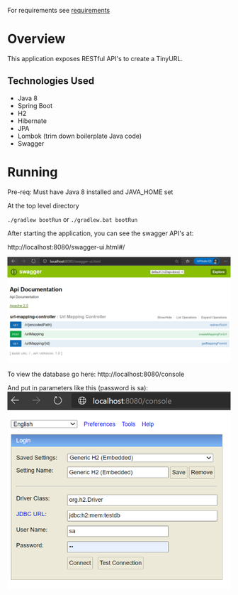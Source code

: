 For requirements see [requirements](requirements.md)

# Overview
This application exposes RESTful API's to create a TinyURL. 

## Technologies Used
- Java 8
- Spring Boot
- H2
- Hibernate
- JPA
- Lombok (trim down boilerplate Java code)
- Swagger

# Running
Pre-req: Must have Java 8 installed and JAVA_HOME set

At the top level directory

`./gradlew bootRun`
or
`./gradlew.bat bootRun`

After starting the application, you can see the swagger API's at:

http://localhost:8080/swagger-ui.html#/

![Swagger](screenshots/swagger.png)

To view the database go here:
http://localhost:8080/console

And put in parameters like this (password is sa):
![Database](screenshots/dbConsole.png)